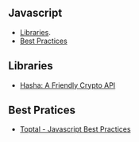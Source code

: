 Javascript
---
* [Libraries](#libraries).
* [Best Practices](#best-practices)

## Libraries
  - [Hasha: A Friendly Crypto API](http://dailyjs.com/2015/06/12/hasha-a-friendly-crypto-api/)

## Best Pratices
  - [Toptal - Javascript Best Practices](http://www.toptal.com/javascript/tips-and-practice)
